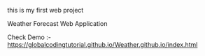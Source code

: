 this is my first web project

Weather Forecast Web Application

Check Demo :- https://globalcodingtutorial.github.io/Weather.github.io/index.html
